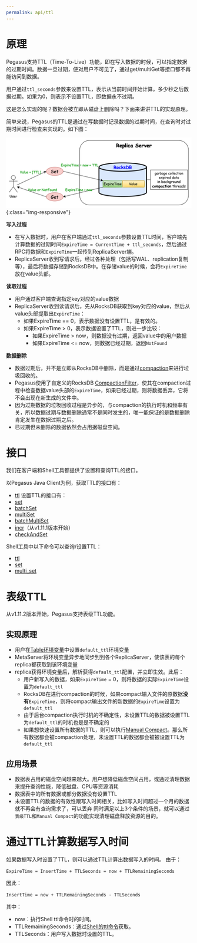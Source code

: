 ```yaml
---
permalink: api/ttl
---
```


# 原理
Pegasus支持TTL（Time-To-Live）功能，即在写入数据的时候，可以指定数据的过期时间。数据一旦过期，便对用户不可见了，通过get/multiGet等接口都不再能访问到数据。

用户通过`ttl_seconds`参数来设置TTL，表示从当前时间开始计算，多少秒之后数据过期。如果为0，则表示不设置TTL，即数据永不过期。

这是怎么实现的呢？数据会被立即从磁盘上删除吗？下面来讲讲TTL的实现原理。

简单来说，Pegasus的TTL是通过在写数据时记录数据的过期时间，在查询时对过期时间进行检查来实现的。如下图：

![pegasus-ttl.png](/assets/images/pegasus-ttl.png){:class="img-responsive"}

**写入过程**
* 在写入数据时，用户在客户端通过`ttl_seconds`参数设置TTL时间，客户端先计算数据的过期时间`ExpireTime = CurrentTime + ttl_seconds`，然后通过RPC将数据和`ExpireTime`一起传到ReplicaServer端。
* ReplicaServer收到写请求后，经过各种处理（包括写WAL、replication复制等），最后将数据存储到RocksDB中。在存储value的时候，会将`ExpireTime`放在value头部。

**读取过程**
* 用户通过客户端查询指定key对应的value数据
* ReplicaServer收到读请求后，先从RocksDB获取到key对应的value，然后从value头部提取出`ExpireTime`：
  * 如果ExpireTime == 0，表示数据没有设置TTL，是有效的。
  * 如果ExpireTime > 0，表示数据设置了TTL，则进一步比较：
    * 如果ExpireTime > now，则数据没有过期，返回value中的用户数据
    * 如果ExpireTime <= now，则数据已经过期，返回`NotFound`

**数据删除**
* 数据过期后，并不是立即从RocksDB中删除，而是通过[compaction](https://github.com/facebook/rocksdb/wiki/Compaction)来进行垃圾回收的。
* Pegasus使用了自定义的RocksDB [CompactionFilter](https://github.com/facebook/rocksdb/wiki/Compaction-Filter)，使其在compaction过程中检查数据value头部的`ExpireTime`，如果已经过期，则将数据丢弃，它将不会出现在新生成的文件中。
* 因为过期数据的垃圾回收过程是异步的，与compaction的执行时机和频率有关，所以数据过期与数据删除通常不是同时发生的，唯一能保证的是数据删除肯定发生在数据过期之后。
* 已过期但未删除的数据依然会占用据磁盘空间。

# 接口
我们在客户端和Shell工具都提供了设置和查询TTL的接口。

以Pegasus Java Client为例，获取TTL的接口有：
* [ttl](/clients/java-client#ttl)
设置TTL的接口有：
* [set](/clients/java-client#set)
* [batchSet](/clients/java-client#batchset)
* [multiSet](/clients/java-client#multiset)
* [batchMultiSet](/clients/java-client#batchmultiset)
* [incr](/clients/java-client#incr)（从v1.11.1版本开始）
* [checkAndSet](/clients/java-client#checkandset)

Shell工具中以下命令可以查询/设置TTL：
* [ttl](/docs/tools/shell/#ttl)
* [set](/docs/tools/shell/#set)
* [multi_set](/docs/tools/shell/#multi_set)

# 表级TTL
从v1.11.2版本开始，Pegasus支持表级TTL功能。

## 实现原理
* 用户在[Table环境变量](/administration/table-env)中设置`default_ttl`环境变量
* MetaServer将环境变量异步地同步到到各个ReplicaServer，使该表的每个replica都获取到该环境变量
* replica获得环境变量后，解析获得`default_ttl`配置，并立即生效。此后：
  * 用户新写入的数据，如果`ExpireTime` = 0，则将数据的实际`ExpireTime`设置为`default_ttl`
  * RocksDB在进行compaction的时候，如果compact输入文件的原数据**没有**`ExpireTime`，则将compact输出文件的新数据的`ExpireTime`设置为`default_ttl`
  * 由于后台compaction执行时机的不确定性，未设置TTL的数据被设置TTL为`default_ttl`的时机也是是不确定的
  * 如果想快速设置所有数据的TTL，则可以执行[Manual Compact](/administration/manual-compact)。那么所有数据都会被compaction处理，未设置TTL的数据都会被被设置TTL为`default_ttl`

## 应用场景
* 数据表占用的磁盘空间越来越大。用户想降低磁盘空间占用，或通过清理数据来提升查询性能，降低磁盘、CPU等资源消耗
* 数据表中的所有数据或部分数据没有设置TTL
* 未设置TTL的数据的有效性跟写入时间相关，比如写入时间超过一个月的数据就不再会有查询需求了，可以丢弃
同时满足以上3个条件的场景，就可以通过`表级TTL`和`Manual Compact`的功能实现清理磁盘释放资源的目的。

# 通过TTL计算数据写入时间
如果数据写入时设置了TTL，则可以通过TTL计算出数据写入的时间。
由于：
```
ExpireTime = InsertTime + TTLSeconds = now + TTLRemainingSeconds
```
因此：
```
InsertTime = now + TTLRemainingSeconds - TTLSeconds
```
其中：
* now：执行Shell ttl命令时的时间。
* TTLRemainingSeconds：通过[Shell的ttl命令](/overview/shell#ttl)获取。
* TTLSeconds：用户写入数据时设置的TTL。
